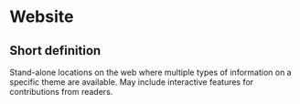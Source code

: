 # Website
## Short definition
Stand-alone locations on the web where multiple types of information on a specific theme are available. May include interactive features for contributions from readers.
